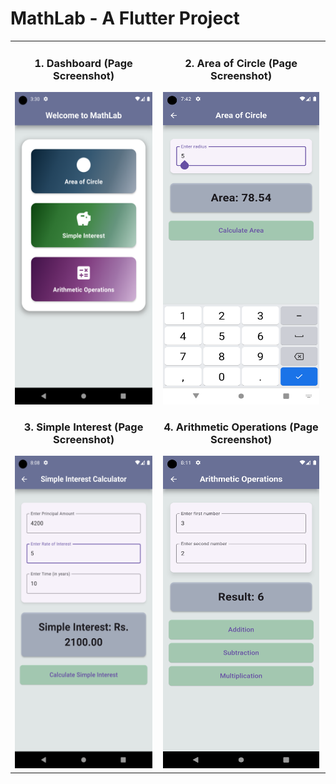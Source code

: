 # MathLab - A Flutter Project

<table align="center">
<tr>
<td align="center">
  
### 1. Dashboard (Page Screenshot)
<img src="https://github.com/dilasha-ghimire/MathLab/blob/main/assets/Dashboard%20Screenshot.png?raw=true" alt="Dashboard Screenshot" width="250" height="500">
  
### 3. Simple Interest (Page Screenshot)
<img src="https://github.com/dilasha-ghimire/MathLab/blob/main/assets/Simple%20Interest.png?raw=true" alt="Simple Interest Screenshot" width="250" height="500">
  
</td>
<td align="center">
  
### 2. Area of Circle (Page Screenshot)
<img src="https://github.com/dilasha-ghimire/MathLab/blob/main/assets/Area%20of%20Circle.png?raw=true" alt="Area of Circle Screenshot" width="250" height="500">
  
### 4. Arithmetic Operations (Page Screenshot)
<img src="https://github.com/dilasha-ghimire/MathLab/blob/main/assets/Arithmetic%20Operations.png?raw=true" alt="Arithmetic Operations Screenshot" width="250" height="500">
  
</td>
</tr>
</table>
